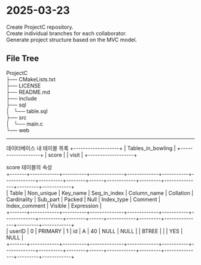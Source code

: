 # 2025-03-23  
Create ProjectC repository.  
Create individual branches for each collaborator.  
Generate project structure based on the MVC model.  

## File Tree

ProjectC  
├── CMakeLists.txt  
├── LICENSE  
├── README.md  
├── include  
├── sql  
│   └── table.sql  
├── src  
│   └── main.c  
└── web  

---

데이터베이스 내 테이블 목록
+-------------------+
| Tables_in_bowling |
+-------------------+
| score             |
| visit             |
+-------------------+

score 테이블의 속성  
+-------+------------+----------+--------------+-------------+-----------+-------------+----------+--------+------+------------+---------+---------------+---------+------------+  
| Table | Non_unique | Key_name | Seq_in_index | Column_name | Collation | Cardinality | Sub_part | Packed | Null | Index_type | Comment | Index_comment | Visible | Expression |  
+-------+------------+----------+--------------+-------------+-----------+-------------+----------+--------+------+------------+---------+---------------+---------+------------+  
| userID |          0 | PRIMARY  |            1 | id          | A         |          40 |     NULL |   NULL |      | BTREE      |         |               | YES     | NULL       |  
+-------+------------+----------+--------------+-------------+-----------+-------------+----------+--------+------+------------+---------+---------------+---------+------------+  



